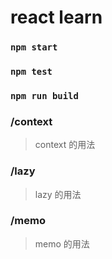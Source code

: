 # react learn

### `npm start`

### `npm test`

### `npm run build`


### /context

> context 的用法

### /lazy

> lazy 的用法


### /memo

> memo 的用法




